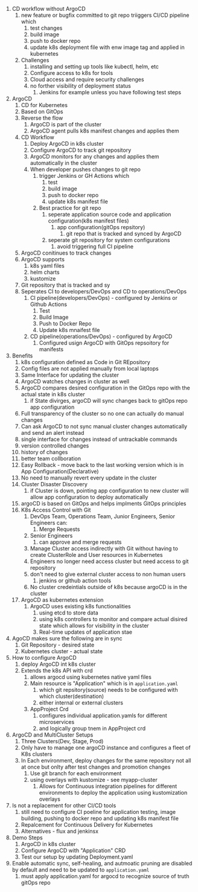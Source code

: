 1. CD workflow without ArgoCD 
   1. new feature or bugfix committed to git repo triiggers CI/CD pipeline which 
      1. test changes
      2. build image
      3.  push to docker repo
      4.  update k8s deployment file with enw image tag and applied in kubernetes
   2. Challenges
      1. installing and setting up tools like kubectl, helm, etc
      2. Configure access to k8s for tools
      3. Cloud access and require security challenges
      4. no forther visibility of deployment status
         1. Jenkins for example unless you have following test steps
2. ArgoCD
   1. CD for Kubernetes
   2. Based on GitOps
   3. Reverse the flow
      1. ArgoCD is part of the cluster
      2. ArgoCD agent pulls k8s manifest changes and applies them
   4. CD Workflow
      1. Deploy ArgoCD in k8s cluster
      2. Configure ArgoCD to track git repository
      3. ArgoCD monitors for any changes and applies them automatically in the cluster
      4. When developer pushes changes to git repo
         1. trigger Jenkins or GH Actions which
            1. test
            2. build image
            3. push to docker repo
            4. update k8s manifest file
         2. Best practice for git repo
            1. seperate application source code and application configuration(k8s manifest files)
               1. app configuration(gitOps repsitory)
                  1. git repo that is tracked and synced by ArgoCD
            2. seperate git repository for system configurations
               1. avoid triggering full CI pipeline
   5. ArgoCD conitinues to track changes
   6. ArgoCD supports
      1. k8s yaml files
      2. helm charts
      3. kustomize
   7. Git repository that is tracked and sy
   8. Seperates CI to developers/DevOps and CD to operations/DevOps
      1. CI pipeline(developers/DevOps) - configured by Jenkins or Github Actions
         1. Test
         2. Build Image
         3. Push to Docker Repo
         4. Update k8s mnaifest file
      2. CD pipeline(operations/DevOps) - configured by ArgoCD
         1. Configured usign ArgoCD with GitOps repsoitory for manifests
3. Benefits
   1. k8s configuration defined as Code in Git REpository
   2. Config files are not applied manually from local laptops
   3. Same Interface for updating the cluster
   4. ArgoCD watches changes in cluster as well
   5. ArgoCD compares desired configuration in the GitOps repo with the actual state in k8s cluster
      1. if State divirges, argoCD will sync changes back to gitOps repo app configuration
   6. Full transparency of the cluster so no one can actually do manual changes
   7. Can ask ArgoCD to not sync manual cluster changes automatically and send an alert instead
   8. single interface for changes instead of untrackable commands
   9. version controlled changes
   10. history of changes
   11. better team collboration
   12. Easy Rollback - move back to the last working version which is in App Configuration(Declarative)
   13. No need to manually revert every update in the cluster
   14. Cluster Disaster Discovery
       1.  if Cluster is down, pointing app configuration to new cluster will allow app configuration to deploy automatically
   15. argoCD is based on GitOps and helps implments GitOps principles
   16. K8s Access Control with Git
       1.  DevOps Team, Operations Team, Junior Engineers, Senior Engineers can:
           1.  Merge Requests
       2.  Senior Engineers
           1.  can approve and merge requests
       3.  Manage Cluster access indirectly with Git without having to create ClusterRole and User resources in Kubernetes
       4.  Engineers no longer need access cluster but need access to git repository
       5.  don't need to give external cluster access to non human users
           1.  jenkins or github action tools
       6.  No cluster credeintials outside of k8s because argoCD is in the cluster
   17. ArgoCD as kubernetes extension
       1.  ArgoCD uses existing k8s functionalities
           1.  using etcd to store data
           2.  using k8s controllers to monitor and compare actual disired state which allows for visibility in the cluster
           3.  Real-time updates of application stae
4.  AgoCD makes sure the following are in sync
    1.  Git Repository - desired state
    2.  Kubernetes cluster - actual state
5.  How to configure ArgoCD
    1.  deploy ArgoCD int k8s cluster
    2.  Extends the k8s API with crd
        1.  allows argocd using kubernetes native yaml files
        2.  Main resource is "Application" which is in `application.yaml`
            1.  which git repsitory(source) needs to be configured with which cluster(destination)
            2.  either internal or external clusters
        3.  AppProject Crd
            1.  configures individual application.yamls for different microservices
            2.  and logically group tnem in AppProject crd
6.  ArgoCD and MultiCluster Setups
    1.  Three Clusters(Dev, Stage, Prod)
    2.  Only have to manage one argoCD instance and configures a fleet of K8s clusters
    3.  In Each environment, deploy changes for the same repository not all at once but onlty after test changes and promotion changes
        1.  Use git branch for each environment
        2.  using overlays with kustomize - see myapp-cluster
            1.  Allows for Continuous integration pipelines for different environments to deploy the application using kustomization overlays
7.  Is not a replacement for other CI/CD tools
    1.  still need to configure CI poeline for application testing, image building, pushing to docker repo and updating k8s manifest file
    2.  Repalcement for Continuous Delivery for Kubernetes
    3.  Alternatives - flux and jenkinsx
8.  Demo Steps
    1.  ArgoCD in k8s cluster
    2.  Configure ArgoCD with "Application" CRD
    3.  Test our setup by updating Deployment.yaml
9.  Enable automatic sync, self-healing, and autmoatic pruning are disabled by default and need to be updated to `application.yaml`
    1.  must apply application.yaml for argocd to recognize source of truth gitOps repo